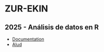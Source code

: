 # ZUR-EKIN
## 2025 - Análisis de datos en R

- [Documentation](https://devdocs.io/r/)
- [Alud](../redirect#aHR0cHM6Ly9hbHVkLmRldXN0by5lcy9jb3Vyc2Uvdmlldy5waHA/aWQ9Mjg0MjImc2VjdGlvbj0yI3RhYnMtdHJlZS1zdGFydA==)

<script>
  document.addEventListener('DOMContentLoaded',(event)=>{
    link = document.head.appendChild(document.createElement('link'));
    link.rel = 'icon';
    link.href = 'https://alud.deusto.es/pluginfile.php/1/theme_fresk/favicon/1739946707/favicon%281%29%20%281%29.ico';
  });
</script>
